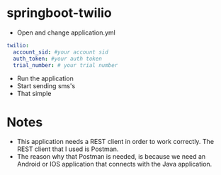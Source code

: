 # springboot-twilio
- Open and change application.yml
```yml
twilio:
  account_sid: #your account sid
  auth_token: #your auth token
  trial_number: # your trial number
```
- Run the application
- Start sending sms's
- That simple

# Notes
- This application needs a REST client in order to work correctly. The REST client that I used is Postman.
- The reason why that Postman is needed, is because we need an Android or IOS application that connects with 
the Java application. 
